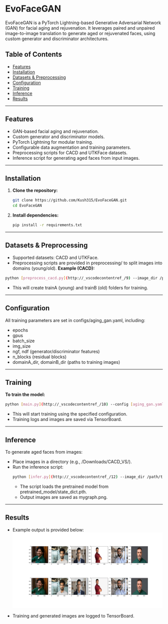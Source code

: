 # EvoFaceGAN

EvoFaceGAN is a PyTorch Lightning-based Generative Adversarial Network (GAN) for facial aging and rejuvenation. It leverages paired and unpaired image-to-image translation to generate aged or rejuvenated faces, using custom generator and discriminator architectures.

## Table of Contents

- [Features](#features)
- [Installation](#installation)
- [Datasets & Preprocessing](#datasets--preprocessing)
- [Configuration](#configuration)
- [Training](#training)
- [Inference](#inference)
- [Results](#results)


---

## Features

- GAN-based facial aging and rejuvenation.
- Custom generator and discriminator models.
- PyTorch Lightning for modular training.
- Configurable data augmentation and training parameters.
- Preprocessing scripts for CACD and UTKFace datasets.
- Inference script for generating aged faces from input images.

---


## Installation

1. **Clone the repository:**
   ```bash
   git clone https://github.com/Kush315/EvoFaceGAN.git
   cd EvoFaceGAN

2. **Install dependencies:**
   ```bash
   pip install -r requirements.txt

---   

## Datasets & Preprocessing

   - Supported datasets: CACD and UTKFace.
   - Preprocessing scripts are provided in preprocessing/ to split images into domains (young/old).
   **Example (CACD):**
   ```bash
   python [preprocess_cacd.py](http://_vscodecontentref_/9) --image_dir /path/to/CACD/images --metadata /path/to/CACD/metadata.mat --output_dir /path/to/output
   ```
   - This will create trainA (young) and trainB (old) folders for training.

---

## Configuration
All training parameters are set in configs/aging_gan.yaml, including:
- epochs
- gpus
- batch_size
- img_size
- ngf, ndf (generator/discriminator features)
- n_blocks (residual blocks)
- domainA_dir, domainB_dir (paths to training images)

---

## Training
**To train the model:**
```bash
python [main.py](http://_vscodecontentref_/10) --config [aging_gan.yaml](http://_vscodecontentref_/11)
```
- This will start training using the specified configuration.
- Training logs and images are saved via TensorBoard.

---
## Inference
To generate aged faces from images:
   - Place images in a directory (e.g., /Downloads/CACD_VS/).
   - Run the inference script:
     ```bash
     python [infer.py](http://_vscodecontentref_/12) --image_dir /path/to/images
     ```
     - The script loads the pretrained model from pretrained_model/state_dict.pth.
     - Output images are saved as mygraph.png.
---

## Results
-  Example output is provided below:
![Aged Face Result 1](mygraph.png)

- Training and generated images are logged to TensorBoard.


